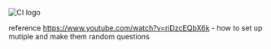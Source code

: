![CI logo](https://codeinstitute.s3.amazonaws.com/fullstack/ci_logo_small.png)

reference 
https://www.youtube.com/watch?v=riDzcEQbX6k - how to set up mutiple and make them random questions 
